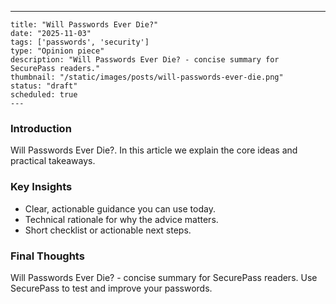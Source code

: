 ---
    title: "Will Passwords Ever Die?"
    date: "2025-11-03"
    tags: ['passwords', 'security']
    type: "Opinion piece"
    description: "Will Passwords Ever Die? - concise summary for SecurePass readers."
    thumbnail: "/static/images/posts/will-passwords-ever-die.png"
    status: "draft"
    scheduled: true
    ---

### Introduction
Will Passwords Ever Die?. In this article we explain the core ideas and practical takeaways.

### Key Insights
- Clear, actionable guidance you can use today.
- Technical rationale for why the advice matters.
- Short checklist or actionable next steps.

### Final Thoughts
Will Passwords Ever Die? - concise summary for SecurePass readers. Use SecurePass to test and improve your passwords.

